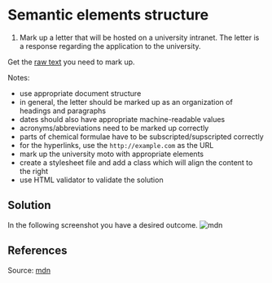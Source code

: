 # Semantic elements structure

1. Mark up a letter that will be hosted on a university intranet. The letter is a response regarding the application to
   the university.

Get the [raw text](letter/content.txt) you need to mark up.

Notes:

- use appropriate document structure
- in general, the letter should be marked up as an organization of headings and paragraphs
- dates should also have appropriate machine-readable values
- acronyms/abbreviations need to be marked up correctly
- parts of chemical formulae have to be subscripted/supscripted correctly
- for the hyperlinks, use the ``http://example.com`` as the URL
- mark up the university moto with appropriate elements
- create a stylesheet file and add a class which will align the content to the right
- use HTML validator to validate the solution

## Solution

In the following screenshot you have a desired outcome.
![mdn](https://developer.mozilla.org/en-US/docs/Learn/HTML/Introduction_to_HTML/Marking_up_a_letter/letter-update.png)

## References

Source: [mdn](https://developer.mozilla.org/en-US/docs/Learn/HTML/Introduction_to_HTML/Marking_up_a_letter)